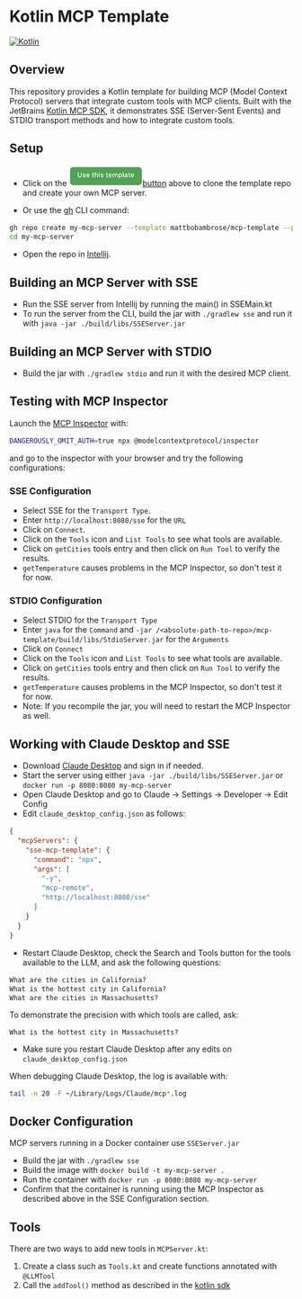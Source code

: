 # Kotlin MCP Template

[![Kotlin](https://img.shields.io/badge/%20language-Kotlin-red.svg)](https://kotlinlang.org/)

## Overview

This repository provides a Kotlin template for building MCP (Model Context Protocol)
servers that integrate custom tools with MCP clients. Built with the JetBrains
[Kotlin MCP SDK](https://github.com/modelcontextprotocol/kotlin-sdk),
it demonstrates SSE (Server-Sent Events) and STDIO transport methods and
how to integrate custom tools.

## Setup

* Click on
  the [![](https://github.com/mattbobambrose/mcp-template/blob/master/docs/template_button.png)button](https://github.com/mattbobambrose/mcp-template/generate)
  above to clone the template repo and create your own MCP server.

* Or use the [gh](https://github.com/cli/cli) CLI command:

```bash
gh repo create my-mcp-server --template mattbobambrose/mcp-template --public --clone
cd my-mcp-server
```

* Open the repo in [Intellij](https://www.jetbrains.com/idea/).

## Building an MCP Server with SSE

* Run the SSE server from Intellij by running the main() in SSEMain.kt
* To run the server from the CLI, build the jar with `./gradlew sse` and run it with
  `java -jar ./build/libs/SSEServer.jar`

## Building an MCP Server with STDIO

* Build the jar with `./gradlew stdio` and run it with the desired MCP client.

## Testing with MCP Inspector

Launch the [MCP Inspector](https://github.com/modelcontextprotocol/inspector) with:

```bash 
DANGEROUSLY_OMIT_AUTH=true npx @modelcontextprotocol/inspector
```

and go to the inspector with your browser and try the following configurations:

### SSE Configuration

* Select SSE for the `Transport Type`.
* Enter `http://localhost:8080/sse` for the `URL`
* Click on `Connect`.
* Click on the `Tools` icon and `List Tools` to see what tools are available.
* Click on `getCities` tools entry and then click on `Run Tool` to verify the results.
* `getTemperature` causes problems in the MCP Inspector, so don't test it for now.

### STDIO Configuration

* Select STDIO for the `Transport Type`
* Enter `java` for the `Command` and `-jar /<absolute-path-to-repo>/mcp-template/build/libs/StdioServer.jar` for the
  `Arguments`
* Click on `Connect`
* Click on the `Tools` icon and `List Tools` to see what tools are available.
* Click on `getCities` tools entry and then click on `Run Tool` to verify the results.
* `getTemperature` causes problems in the MCP Inspector, so don't test it for now.
* Note: If you recompile the jar, you will need to restart the MCP Inspector as well.

## Working with Claude Desktop and SSE

* Download [Claude Desktop](https://claude.ai/download) and sign in if needed.
* Start the server using either `java -jar ./build/libs/SSEServer.jar` or `docker run -p 8080:8080 my-mcp-server`
* Open Claude Desktop and go to Claude -> Settings -> Developer -> Edit Config
* Edit `claude_desktop_config.json` as follows:

```JSON
{
  "mcpServers": {
    "sse-mcp-template": {
      "command": "npx",
      "args": [
        "-y",
        "mcp-remote",
        "http://localhost:8080/sse"
      ]
    }
  }
}
```

* Restart Claude Desktop, check the Search and Tools button for the tools
  available to the LLM, and ask the following questions:

```
What are the cities in California? 
What is the hottest city in California?
What are the cities in Massachusetts?
```

To demonstrate the precision with which tools are called, ask:

```
What is the hottest city in Massachusetts?
```

* Make sure you restart Claude Desktop after any edits on `claude_desktop_config.json`

When debugging Claude Desktop, the log is available with:

```bash
tail -n 20 -F ~/Library/Logs/Claude/mcp*.log
```

## Docker Configuration

MCP servers running in a Docker container use `SSEServer.jar`

* Build the jar with `./gradlew sse`
* Build the image with `docker build -t my-mcp-server .`
* Run the container with `docker run -p 8080:8080 my-mcp-server`
* Confirm that the container is running using the MCP Inspector as described above in the SSE Configuration section.

## Tools

There are two ways to add new tools in `MCPServer.kt`:

1. Create a class such as `Tools.kt` and create functions annotated with `@LLMTool`
2. Call the `addTool()` method as described in
   the [kotlin sdk](https://github.com/modelcontextprotocol/kotlin-sdk/blob/b19d9f174691ae14d0369c7ced6c2e2723ccc0b2/src/commonMain/kotlin/io/modelcontextprotocol/kotlin/sdk/server/Server.kt#L196) 
